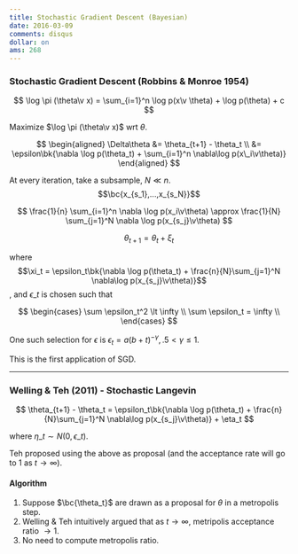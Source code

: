 ```yaml
---
title: Stochastic Gradient Descent (Bayesian)
date: 2016-03-09
comments: disqus
dollar: on
ams: 268
---
```


### Stochastic Gradient Descent (Robbins & Monroe 1954)

$$
  \log \pi (\theta\v x) = \sum_{i=1}^n \log p(x\v \theta) + \log p(\theta) + c
$$

Maximize $\log \pi (\theta\v x)$ wrt $\theta$.

$$
\begin{aligned}
  \Delta\theta &= \theta_{t+1} - \theta_t \\
               &= \epsilon\bk{\nabla \log p(\theta_t) + \sum_{i=1}^n \nabla\log p(x\_i\v\theta)}
\end{aligned}
$$

At every iteration, take a subsample, $N \ll n$. $$\bc{x_{s_1},...,x_{s_N}}$$

$$
  \frac{1}{n} \sum_{i=1}^n \nabla \log p(x_i\v\theta) \approx \frac{1}{N} \sum_{j=1}^N \nabla \log p(x_{s_j}\v\theta)
$$

$$
  \theta_{t+1} = \theta_t + \xi_t
$$

where $$\xi_t = \epsilon_t\bk{\nabla \log p(\theta_t) + \frac{n}{N}\sum_{j=1}^N \nabla\log p(x_{s_j}\v\theta)}$$, and $\epsilon\_t$ is chosen such that 

$$
\begin{cases}
  \sum \epsilon_t^2 \lt \infty \\
  \sum \epsilon_t = \infty \\
\end{cases}
$$

One such selection for $\epsilon$ is $\epsilon_t = a(b+t)^{-\gamma}, .5 \lt \gamma \le 1$. 

This is the first application of SGD.

***

### Welling & Teh (2011) - Stochastic Langevin

$$
  \theta_{t+1} - \theta_t =  \epsilon_t\bk{\nabla \log p(\theta_t) + \frac{n}{N}\sum_{j=1}^N \nabla\log p(x_{s_j}\v\theta)} + \eta_t
$$

where $\eta\_t\sim N(0,\epsilon\_t)$.

Teh proposed using the above as proposal (and the acceptance rate will go to 1 as $t \rightarrow \infty$).

#### Algorithm

1. Suppose $\bc{\theta_t}$ are drawn as a proposal for $\theta$ in a metropolis step.
2. Welling & Teh intuitively argued that as $t\rightarrow\infty$, metripolis acceptance ratio $\rightarrow 1$.
3. No need to compute metropolis ratio.
